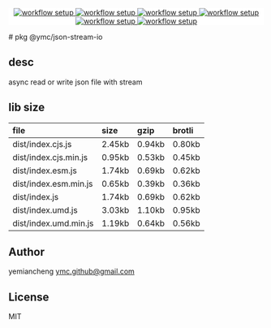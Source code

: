 <p align="center" style="background:white;">
<!-- github workflow stat:s -->
<!-- one line and center  -->
  <a href="https://github.com/YMC-GitHub">
    <img alt="workflow setup" src="https://img.shields.io/static/v1?label=pkg&message=done&color=ff69b4&style=flat-square" />
  </a>
  <a href="https://github.com/YMC-GitHub">
    <img alt="workflow setup" src="https://img.shields.io/static/v1?label=cod&message=done&color=ff69b4&style=flat-square" />
  </a>
    <a href="https://github.com/YMC-GitHub">
    <img alt="workflow setup" src="https://img.shields.io/static/v1?label=dep&message=done&color=ff69b4&style=flat-square" />
  </a>
  <a href="https://github.com/YMC-GitHub">
    <img alt="workflow setup" src="https://img.shields.io/static/v1?label=lin&message=done&color=ff69b4&style=flat-square" />
  </a>
    <a href="https://github.com/YMC-GitHub">
    <img alt="workflow setup" src="https://img.shields.io/static/v1?label=tes&message=fail&color=ff69b4&style=flat-square" />
  </a>
      <a href="https://github.com/YMC-GitHub">
    <img alt="workflow setup" src="https://img.shields.io/static/v1?label=pro&message=done&color=ff69b4&style=flat-square" />
  </a>


  <!-- https://img.shields.io/badge/<LABEL>-<MESSAGE>-<COLOR> -->
  <!-- https://img.shields.io/static/v1?label=<LABEL>&message=<MESSAGE>&color=<COLOR> -->
<!-- github workflow stat:e -->
</p>
# pkg @ymc/json-stream-io

## desc
async read or write json file with stream

## lib size  
file | size | gzip | brotli
:---- | :---- | :---- | :----
dist/index.cjs.js | 2.45kb | 0.94kb | 0.80kb
dist/index.cjs.min.js | 0.95kb | 0.53kb | 0.45kb
dist/index.esm.js | 1.74kb | 0.69kb | 0.62kb
dist/index.esm.min.js | 0.65kb | 0.39kb | 0.36kb
dist/index.js | 1.74kb | 0.69kb | 0.62kb
dist/index.umd.js | 3.03kb | 1.10kb | 0.95kb
dist/index.umd.min.js | 1.19kb | 0.64kb | 0.56kb

## Author
yemiancheng <ymc.github@gmail.com>

## License
MIT